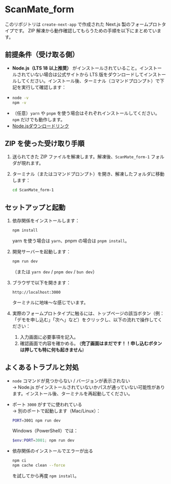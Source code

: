 # ScanMate_form

このリポジトリは `create-next-app` で作成された Next.js 製のフォームプロトタイプです。 ZIP 解凍から動作確認してもらうための手順を以下にまとめています。


## 前提条件（受け取る側）
- **Node.js（LTS 18 以上推奨）** がインストールされていること。インストールされていない場合は公式サイトから LTS 版をダウンロードしてインストールしてください。インストール後、ターミナル（コマンドプロンプト）で下記を実行して確認します：
- 
  ```bash
  node -v
  npm -v
  ```
- （任意）`yarn` や `pnpm` を使う場合はそれぞれインストールしてください。`npm` だけでも動作します。
- [Node.jsダウンロードリンク](https://learn.microsoft.com/ja-jp/windows/dev-environment/javascript/nodejs-on-windows)

## ZIP を使った受け取り手順

1. 送られてきた ZIP ファイルを解凍します。解凍後、`ScanMate_form-1` フォルダが現れます。

2. ターミナル（またはコマンドプロンプト）を開き、解凍したフォルダに移動します：
   ```bash
   cd ScanMate_form-1
   ```

## セットアップと起動

1. 依存関係をインストールします：
   ```bash
   npm install
   ```
   yarn を使う場合は `yarn`、pnpm の場合は `pnpm install`。

2. 開発サーバーを起動します：
   ```bash
   npm run dev
   ```
   （または `yarn dev` / `pnpm dev` / `bun dev`）

3. ブラウザで以下を開きます：
   ```
   http://localhost:3000
   ```
   ターミナルに地味〜な感じでいます。

4. 実際のフォームプロトタイプに触るには、トップページの該当ボタン（例：「デモを申し込む」「次へ」など）をクリックし、以下の流れで操作してください：
   1. 入力画面に必要事項を記入。  
   2. 確認画面で内容を確かめる。  (**完了画面はまだです！！申し込むボタンは押しても特に何も起きません**)


## よくあるトラブルと対処

- `node` コマンドが見つからない / バージョンが表示されない  
  → Node.js がインストールされていないかパスが通っていない可能性があります。インストール後、ターミナルを再起動してください。

- ポート `3000` がすでに使われている  
  → 別のポートで起動します（Mac/Linux）：
  ```bash
  PORT=3001 npm run dev
  ```
  Windows（PowerShell）では：
  ```powershell
  $env:PORT=3001; npm run dev
  ```

- 依存関係のインストールでエラーが出る  
  ```bash
  npm ci
  npm cache clean --force
  ```
  を試してから再度 `npm install`。
